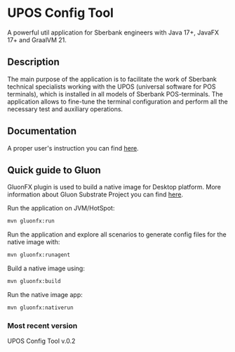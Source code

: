 # UPOS Config Tool

A powerful util application for Sberbank engineers with Java 17+, JavaFX 17+ and GraalVM 21.

## Description

The main purpose of the application is to facilitate the work of Sberbank technical specialists working with the UPOS (universal software for POS terminals), which is installed in all models of Sberbank POS-terminals. The application allows to fine-tune the terminal configuration and perform all the necessary test and auxiliary operations.

## Documentation

A proper user's instruction you can find [here]().

## Quick guide to Gluon

GluonFX plugin is used to build a native image for Desktop platform. More information about Gluon Substrate Project you can find [here](https://docs.gluonhq.com/).

Run the application on JVM/HotSpot:
```bash
mvn gluonfx:run
```
Run the application and explore all scenarios to generate config files for the native image with:
```bash
mvn gluonfx:runagent
```
Build a native image using:
```bash
mvn gluonfx:build
```
Run the native image app:
```bash
mvn gluonfx:nativerun
```
### Most recent version

UPOS Config Tool v.0.2
